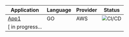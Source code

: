 
| Application                                   | Language | Provider | Status                                                                                               |
| --------------------------------------------- | -------- | -------- | ---------------------------------------------------------------------------------------------------- |
| [App1](https://github.com/RusYakup/app1)      | GO       | AWS      | ![CI/CD](https://github.com/RusYakup/app1/actions/workflows/godeploy.yml/badge.svg?branch=main)      |
| [ in progress...                              |          |          |                                                                                                      |
